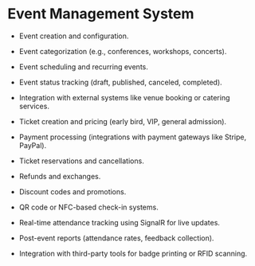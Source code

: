 # Event Management System

- Event creation and configuration.
- Event categorization (e.g., conferences, workshops, concerts).
- Event scheduling and recurring events.
- Event status tracking (draft, published, canceled, completed).
- Integration with external systems like venue booking or catering services.

- Ticket creation and pricing (early bird, VIP, general admission).
- Payment processing (integrations with payment gateways like Stripe, PayPal).
- Ticket reservations and cancellations.
- Refunds and exchanges.
- Discount codes and promotions.

- QR code or NFC-based check-in systems.
- Real-time attendance tracking using SignalR for live updates.
- Post-event reports (attendance rates, feedback collection).
- Integration with third-party tools for badge printing or RFID scanning.
